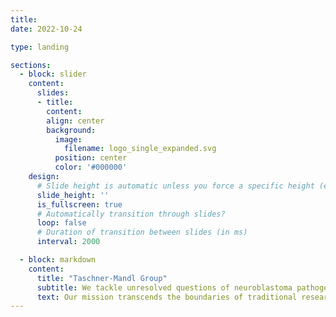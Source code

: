 ```yaml
---
title:
date: 2022-10-24

type: landing

sections:
  - block: slider
    content:
      slides:
      - title: 
        content: 
        align: center
        background:
          image:
            filename: logo_single_expanded.svg
          position: center
          color: '#000000'
    design:
      # Slide height is automatic unless you force a specific height (e.g. '400px')
      slide_height: ''
      is_fullscreen: true
      # Automatically transition through slides?
      loop: false
      # Duration of transition between slides (in ms)
      interval: 2000

  - block: markdown
    content:
      title: "Taschner-Mandl Group"
      subtitle: We tackle unresolved questions of neuroblastoma pathogenesis and develop new diagnostic and therapeutic approaches to facilitate precision medicine for children with malignant tumors.
      text: Our mission transcends the boundaries of traditional research. By integrating biological expertise with advanced computational methods, we delve deep into the genetic and molecular landscape of neuroblastoma. Our commitment to innovation fuels our quest for breakthroughs that can lead to more effective treatments and ultimately, cures. As you navigate through our site, we invite you to explore the dynamic work of our passionate researchers, the promising projects underway, and the impactful discoveries that have stemmed from the intersection of biology and computer science. Join us on this journey of exploration, hope, and relentless determination to make a difference in the lives of those affected by neuroblastoma. Whether you're a student, a fellow researcher, or someone whose life has been touched by neuroblastoma, we welcome your interest and support. Together, we can shed light on this condition and forge a path towards a brighter, healthier future.
---
```

